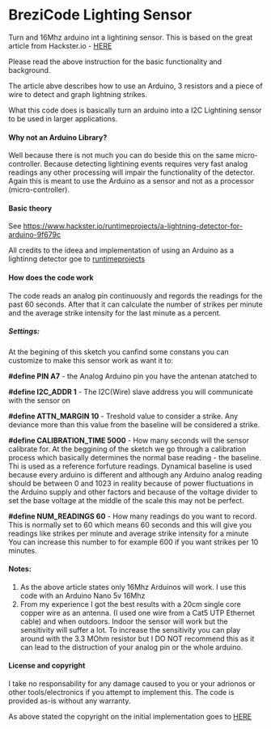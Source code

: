 # BreziCode Lighting Sensor

Turn and 16Mhz arduino int a lightining sensor. This is based on the great article from Hackster.io - <a href="https://www.hackster.io/runtimeprojects/a-lightning-detector-for-arduino-9f679c" targer="_blank">HERE</a> 

Please read the above instruction for the basic functionality and background.

The article abve describes how to use an Arduino, 3 resistors and a piece of wire to detect and graph lightning strikes. 

What this code does is basically turn an arduino into a I2C Lightining sensor to be used in larger applications.


#### Why not an Arduino Library?

Well because there is not much you can do beside this on the same micro-controller. Because detecting lightining events requires very fast analog readings any other processing will impair the functionality of the detector. Again this is meant to use the Arduino as a sensor and not as a processor (micro-controller).


#### Basic theory 

See <a href="https://www.hackster.io/runtimeprojects/a-lightning-detector-for-arduino-9f679c" target="_blank">https://www.hackster.io/runtimeprojects/a-lightning-detector-for-arduino-9f679c</a>

All credits to the ideea and implementation of using an Arduino as a lightinng detector goe to <a href="https://www.hackster.io/runtimeprojects" target="_balnk">runtimeprojects</a>

#### How does the code work

The code reads an analog pin continuously and regords the readings for the past 60 seconds. After that it can calculate the number of strikes per minute and the average strike intensity for the last minute as a percent.

##### Settings:

At the begining of this sketch you canfind some constans you can customize to make this sensor work as want it to:

**#define PIN A7** - the Analog Arduino pin you have the antenan atatched to

**#define I2C_ADDR 1** - The I2C(Wire) slave address you will communicate with the sensor on

**#define ATTN_MARGIN 10** - Treshold value to consider a strike. Any deviance more than this value from the baseline will be considered a strike.

**#define CALIBRATION_TIME 5000** - How many seconds will the sensor calibrate for. At the beggining of the sketch we go through a calibration process which basically determines the normal base reading - the baseline. Thi is used as  a reference forfuture readings. Dynamical baseline is used because every arduino is different and although any Arduino analog reading should be between 0 and 1023 in reality because of power fluctuations in the Arduino supply and other factors and because of the voltage divider to set the base voltage at the middle of the scale this may not be perfect.

**#define NUM_READINGS 60** - How many readings do you want to record. This is normally set to 60 which means 60 seconds and this will give you readings like strikes per minute and average strike intensity for a minute You can increase this number to for example 600 if you want strikes per 10 minutes.


#### Notes:

1. As the above article states only 16Mhz Arduinos will work. I use this code with an Arduino Nano 5v 16Mhz
2. From my experience I got the best results with a 20cm single core copper wire as an antenna. (I used one wire from a Cat5 UTP Ethernet cable) and when outdoors. Indoor the sensor will work but the sensitivity will suffer a lot. To increase the sensitivity you can play around with the 3.3 MOhm resistor but I DO NOT recommend  this as it can lead to the distruction of your analog pin or the whole arduino.

#### License and copyright

I take no responsability for any damage caused to you or your adrionos or other tools/electronics if you attempt to implement this. The code is provided as-is without any warranty.

As above stated the copyright on the initial implementation goes to <a href="https://www.hackster.io/runtimeprojects/a-lightning-detector-for-arduino-9f679c" targer="_blank">HERE</a> 